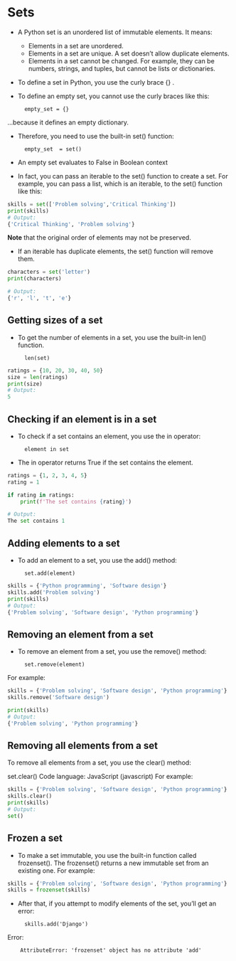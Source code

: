 # Sets

- A Python set is an unordered list of immutable elements. It means:
    - Elements in a set are unordered.
    - Elements in a set are unique. A set doesn’t allow duplicate elements.
    - Elements in a set cannot be changed. For example, they can be numbers, strings, and tuples, but cannot be lists or dictionaries.
- To define a set in Python, you use the curly brace {} .


- To define an empty set, you cannot use the curly braces like this:

        empty_set = {}
…because it defines an empty dictionary.

- Therefore, you need to use the built-in set() function:

        empty_set  = set()


- An empty set evaluates to False in Boolean context

- In fact, you can pass an iterable to the set() function to create a set. For example, you can pass a list, which is an iterable, to the set() function like this:
```py
skills = set(['Problem solving','Critical Thinking'])
print(skills)
# Output:
{'Critical Thinking', 'Problem solving'}
```

**Note** that the original order of elements may not be preserved.

- If an iterable has duplicate elements, the set() function will remove them.

```py
characters = set('letter')
print(characters)

# Output:
{'r', 'l', 't', 'e'}
```

## Getting sizes of a set
- To get the number of elements in a set, you use the built-in len() function.

        len(set)

```py
ratings = {10, 20, 30, 40, 50}
size = len(ratings)
print(size)    
# Output:
5
```
## Checking if an element is in a set
- To check if a set contains an element, you use the in operator:

        element in set

- The in operator returns True if the set contains the element.

```py
ratings = {1, 2, 3, 4, 5}
rating = 1

if rating in ratings:
    print(f'The set contains {rating}')

# Output:
The set contains 1
```

## Adding elements to a set

- To add an element to a set, you use the add() method:

        set.add(element)

```py
skills = {'Python programming', 'Software design'}
skills.add('Problem solving')
print(skills)
# Output:
{'Problem solving', 'Software design', 'Python programming'}
```

## Removing an element from a set
- To remove an element from a set, you use the remove() method:

        set.remove(element)
For example:
```py
skills = {'Problem solving', 'Software design', 'Python programming'}
skills.remove('Software design')

print(skills)
# Output:
{'Problem solving', 'Python programming'}
```

## Removing all elements from a set
To remove all elements from a set, you use the clear() method:

set.clear()
Code language: JavaScript (javascript)
For example:
```py
skills = {'Problem solving', 'Software design', 'Python programming'}
skills.clear()
print(skills)
# Output:
set()
```

## Frozen a set
- To make a set immutable, you use the built-in function called frozenset(). The frozenset() returns a new immutable set from an existing one. For example:

```py
skills = {'Problem solving', 'Software design', 'Python programming'}
skills = frozenset(skills)
```
- After that, if you attempt to modify elements of the set, you’ll get an error:

        skills.add('Django')
Error:
        
        AttributeError: 'frozenset' object has no attribute 'add'





